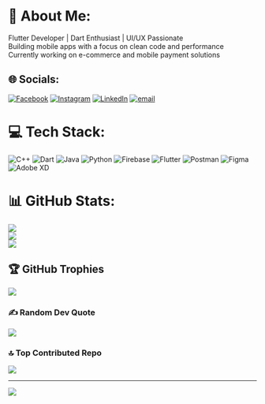 # 💫 About Me:
Flutter Developer | Dart Enthusiast | UI/UX Passionate<br>Building mobile apps with a focus on clean code and performance<br>Currently working on e-commerce and mobile payment solutions<br>


## 🌐 Socials:
[![Facebook](https://img.shields.io/badge/Facebook-%231877F2.svg?logo=Facebook&logoColor=white)](https://facebook.com/mohamedromana217) [![Instagram](https://img.shields.io/badge/Instagram-%23E4405F.svg?logo=Instagram&logoColor=white)](https://instagram.com/mohamed_romana207) [![LinkedIn](https://img.shields.io/badge/LinkedIn-%230077B5.svg?logo=linkedin&logoColor=white)](https://linkedin.com/in/mohamed-romana-78a654295/overlay/about-this-profile/) [![email](https://img.shields.io/badge/Email-D14836?logo=gmail&logoColor=white)](mailto:mohamedromana124@gmail.com) 

# 💻 Tech Stack:
![C++](https://img.shields.io/badge/c++-%2300599C.svg?style=for-the-badge&logo=c%2B%2B&logoColor=white) ![Dart](https://img.shields.io/badge/dart-%230175C2.svg?style=for-the-badge&logo=dart&logoColor=white) ![Java](https://img.shields.io/badge/java-%23ED8B00.svg?style=for-the-badge&logo=openjdk&logoColor=white) ![Python](https://img.shields.io/badge/python-3670A0?style=for-the-badge&logo=python&logoColor=ffdd54) ![Firebase](https://img.shields.io/badge/firebase-%23039BE5.svg?style=for-the-badge&logo=firebase) ![Flutter](https://img.shields.io/badge/Flutter-%2302569B.svg?style=for-the-badge&logo=Flutter&logoColor=white) ![Postman](https://img.shields.io/badge/Postman-FF6C37?style=for-the-badge&logo=postman&logoColor=white) ![Figma](https://img.shields.io/badge/figma-%23F24E1E.svg?style=for-the-badge&logo=figma&logoColor=white) ![Adobe XD](https://img.shields.io/badge/Adobe%20XD-470137?style=for-the-badge&logo=Adobe%20XD&logoColor=#FF61F6)
# 📊 GitHub Stats:
![](https://github-readme-stats.vercel.app/api?username=MohamedRomana&theme=radical&hide_border=false&include_all_commits=true&count_private=true)<br/>
![](https://nirzak-streak-stats.vercel.app/?user=MohamedRomana&theme=radical&hide_border=false)<br/>
![](https://github-readme-stats.vercel.app/api/top-langs/?username=MohamedRomana&theme=radical&hide_border=false&include_all_commits=true&count_private=true&layout=compact)

## 🏆 GitHub Trophies
![](https://github-profile-trophy.vercel.app/?username=MohamedRomana&theme=radical&no-frame=false&no-bg=false&margin-w=4)

### ✍️ Random Dev Quote
![](https://quotes-github-readme.vercel.app/api?type=horizontal&theme=radical)

### 🔝 Top Contributed Repo
![](https://github-contributor-stats.vercel.app/api?username=MohamedRomana&limit=5&theme=dark&combine_all_yearly_contributions=true)

---
[![](https://visitcount.itsvg.in/api?id=MohamedRomana&icon=2&color=0)](https://visitcount.itsvg.in)

<!-- Proudly created with GPRM ( https://gprm.itsvg.in ) -->
